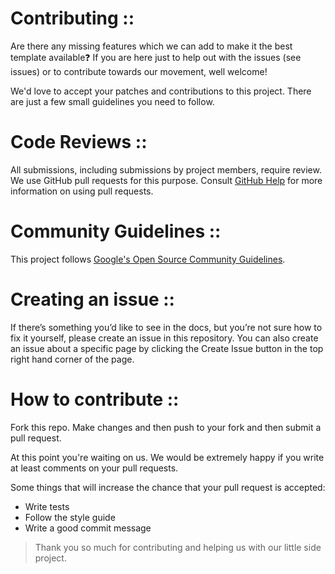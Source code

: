 # Contributing ::

Are there any missing features which we can add to make it the best template available❓ If you are here just to help out with the issues (see issues) or to contribute towards our movement, well welcome!

We'd love to accept your patches and contributions to this project. There are just a few small guidelines you need to follow.

# Code Reviews ::

All submissions, including submissions by project members, require review. We
use GitHub pull requests for this purpose. Consult
[GitHub Help](https://help.github.com/articles/about-pull-requests/) for more
information on using pull requests.

# Community Guidelines ::

This project follows
[Google's Open Source Community Guidelines](https://opensource.google.com/conduct/).

# Creating an issue ::

If there’s something you’d like to see in the docs, but you’re not sure how to fix it yourself, please create an issue in this repository. You can also create an issue about a specific page by clicking the Create Issue button in the top right hand corner of the page.

# How to contribute ::

Fork this repo. Make changes and then push to your fork and then submit a pull request.

At this point you're waiting on us. We would be extremely happy if you write at least comments on your pull requests.

Some things that will increase the chance that your pull request is accepted:

- Write tests
- Follow the style guide
- Write a good commit message

> Thank you so much for contributing and helping us with our little side project.
